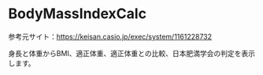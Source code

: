 # BodyMassIndexCalc
参考元サイト：https://keisan.casio.jp/exec/system/1161228732

身長と体重からBMI、適正体重、適正体重との比較、日本肥満学会の判定を表示します。
